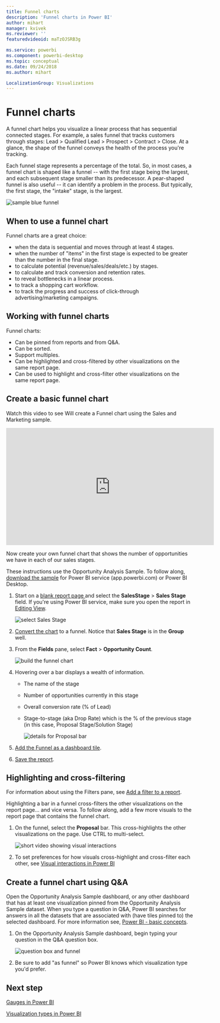 ```yaml
---
title: Funnel charts
description: 'Funnel charts in Power BI'
author: mihart
manager: kvivek
ms.reviewer: ''
featuredvideoid: maTzOJSRB3g

ms.service: powerbi
ms.component: powerbi-desktop
ms.topic: conceptual
ms.date: 09/24/2018
ms.author: mihart

LocalizationGroup: Visualizations
---
```

# Funnel charts
A funnel chart helps you visualize a linear process that has sequential connected stages. For example, a sales funnel that tracks customers through stages: Lead \> Qualified Lead \> Prospect \> Contract \> Close.  At a glance, the shape of the funnel conveys the health of the process you're tracking.

Each funnel stage represents a percentage of the total. So, in most cases, a funnel chart is shaped like a funnel -- with the first stage being the largest, and each subsequent stage smaller than its predecessor.  A pear-shaped funnel is also useful -- it can identify a problem in the process.  But typically, the first stage, the "intake" stage, is the largest.

![sample blue funnel](media/power-bi-visualization-funnel-charts/funnelplain.png)

## When to use a funnel chart
Funnel charts are a great choice:

* when the data is sequential and moves through at least 4 stages.
* when the number of "items" in the first stage is expected to be greater than the number in the final stage.
* to calculate potential (revenue/sales/deals/etc.) by stages.
* to calculate and track conversion and retention rates.
* to reveal bottlenecks in a linear process.
* to track a shopping cart workflow.
* to track the progress and success of click-through advertising/marketing campaigns.

## Working with funnel charts
Funnel charts:

* Can be pinned from reports and from Q&A.
* Can be sorted.
* Support multiples.
* Can be highlighted and cross-filtered by other visualizations on the same report page.
* Can be used to highlight and cross-filter other visualizations on the same report page.

## Create a basic funnel chart
Watch this video to see Will create a Funnel chart using the Sales and Marketing sample.

<iframe width="560" height="315" src="https://www.youtube.com/embed/qKRZPBnaUXM" frameborder="0" allow="autoplay; encrypted-media" allowfullscreen></iframe>


Now create your own funnel chart that shows the number of opportunities we have in each of our sales stages.

These instructions use the Opportunity Analysis Sample. To follow along, [download the sample](../sample-datasets.md) for Power BI service (app.powerbi.com) or Power BI Desktop.   

1. Start on a [blank report page ](../power-bi-report-add-page.md) and select the **SalesStage** \> **Sales Stage** field. If you're using Power BI service, make sure you open the report in [Editing View](service-interact-with-a-report-in-editing-view.md).
   
    ![select Sales Stage](media/power-bi-visualization-funnel-charts/funnelselectfield_new.png)
2. [Convert the chart](power-bi-report-change-visualization-type.md) to a funnel. Notice that **Sales Stage** is in the **Group** well. 
3. From the **Fields** pane, select **Fact** \> **Opportunity Count**.
   
    ![build the funnel chart](media/power-bi-visualization-funnel-charts/power-bi-funnel.png)
4. Hovering over a bar displays a wealth of information.
   
   * The name of the stage
   * Number of opportunities currently in this stage
   * Overall conversion rate (% of Lead) 
   * Stage-to-stage (aka Drop Rate) which is the % of the previous stage (in this case, Proposal Stage/Solution Stage)
     
     ![details for Proposal bar](media/power-bi-visualization-funnel-charts/funnelhover_new.png)
5. [Add the Funnel as a dashboard tile](../service-dashboard-tiles.md). 
6. [Save the report](../service-report-save.md).

## Highlighting and cross-filtering
For information about using the Filters pane, see [Add a filter to a report](../power-bi-report-add-filter.md).

Highlighting a bar in a funnel cross-filters the other visualizations on the report page... and vice versa. To follow along, add a few more visuals to the report page that contains the funnel chart.

1. On the funnel, select the **Proposal** bar. This cross-highlights the other visualizations on the page. Use CTRL to multi-select.
   
   ![short video showing visual interactions](media/power-bi-visualization-funnel-charts/funnelchartnoowl.gif)
2. To set preferences for how visuals cross-highlight and cross-filter each other, see [Visual interactions in Power BI](service-reports-visual-interactions.md)

## Create a funnel chart using Q&A
Open the Opportunity Analysis Sample dashboard, or any other dashboard that has at least one visualization pinned from the Opportunity Analysis Sample dataset.  When you type a question in Q&A, Power BI searches for answers in all the datasets that are associated with (have tiles pinned to) the selected dashboard. For more information see, [Power BI - basic concepts](../service-basic-concepts.md).

1. On the Opportunity Analysis Sample dashboard, begin typing your question in the Q&A question box.
   
   ![question box and funnel](media/power-bi-visualization-funnel-charts/power-bi-qna.png)
   
2. Be sure to add "as funnel" so Power BI knows which visualization type you'd prefer.

## Next step

[Gauges in Power BI](power-bi-visualization-radial-gauge-charts.md)

[Visualization types in Power BI](power-bi-visualization-types-for-reports-and-q-and-a.md)
